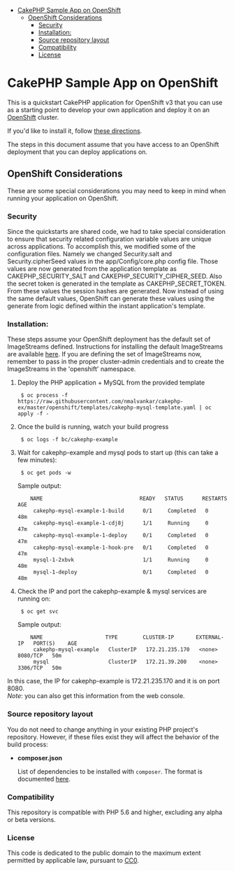 

<!-- toc -->

- [CakePHP Sample App on OpenShift](#cakephp-sample-app-on-openshift)
  * [OpenShift Considerations](#openshift-considerations)
    + [Security](#security)
    + [Installation:](#installation)
    + [Source repository layout](#source-repository-layout)
    + [Compatibility](#compatibility)
    + [License](#license)

<!-- tocstop -->

CakePHP Sample App on OpenShift
===============================

This is a quickstart CakePHP application for OpenShift v3 that you can use as a starting point to develop your own application and deploy it on an [OpenShift](https://github.com/openshift/origin) cluster.

If you'd like to install it, follow [these directions](https://github.com/sclorg/cakephp-ex/blob/master/README.md#installation).  

The steps in this document assume that you have access to an OpenShift deployment that you can deploy applications on.

OpenShift Considerations
------------------------
These are some special considerations you may need to keep in mind when running your application on OpenShift.

### Security
Since the quickstarts are shared code, we had to take special consideration to ensure that security related configuration variable values are unique across applications. To accomplish this, we modified some of the configuration files. Namely we changed Security.salt and Security.cipherSeed values in the app/Config/core.php config file. Those values are now generated from the application template as CAKEPHP_SECURITY_SALT and CAKEPHP_SECURITY_CIPHER_SEED. Also the secret token is generated in the template as CAKEPHP_SECRET_TOKEN. From these values the session hashes are generated. Now instead of using the same default values, OpenShift can generate these values using the generate from logic defined within the instant application's template.

### Installation:
These steps assume your OpenShift deployment has the default set of ImageStreams defined.  Instructions for installing the default ImageStreams are available [here](https://docs.okd.io/latest/install_config/imagestreams_templates.html#creating-image-streams-for-openshift-images).  If you are defining the set of ImageStreams now, remember to pass in the proper cluster-admin credentials and to create the ImageStreams in the 'openshift' namespace.

1. Deploy the PHP application + MySQL from the provided template  

		$ oc process -f https://raw.githubusercontent.com/nmalvankar/cakephp-ex/master/openshift/templates/cakephp-mysql-template.yaml | oc apply -f -
		
2. Once the build is running, watch your build progress  

		$ oc logs -f bc/cakephp-example

3. Wait for cakephp-example and mysql pods to start up (this can take a few minutes):  

		$ oc get pods -w


	Sample output:  

	       NAME                               READY   STATUS      RESTARTS   AGE
			cakephp-mysql-example-1-build      0/1     Completed   0          48m
			cakephp-mysql-example-1-cdj8j      1/1     Running     0          47m
			cakephp-mysql-example-1-deploy     0/1     Completed   0          47m
			cakephp-mysql-example-1-hook-pre   0/1     Completed   0          47m
			mysql-1-2xbvk                      1/1     Running     0          48m
			mysql-1-deploy                     0/1     Completed   0          48m

4. Check the IP and port the cakephp-example & mysql services are running on:  

		$ oc get svc

	Sample output:  

	       NAME                    TYPE        CLUSTER-IP       EXTERNAL-IP   PORT(S)    AGE
			cakephp-mysql-example   ClusterIP   172.21.235.170   <none>        8080/TCP   50m
			mysql                   ClusterIP   172.21.39.200    <none>        3306/TCP   50m

In this case, the IP for cakephp-example is 172.21.235.170 and it is on port 8080.  
*Note*: you can also get this information from the web console.


### Source repository layout

You do not need to change anything in your existing PHP project's repository.
However, if these files exist they will affect the behavior of the build process:

* **composer.json**

  List of dependencies to be installed with `composer`. The format is documented
  [here](https://getcomposer.org/doc/04-schema.md).

### Compatibility

This repository is compatible with PHP 5.6 and higher, excluding any alpha or beta versions.

### License
This code is dedicated to the public domain to the maximum extent permitted by applicable law, pursuant to [CC0](http://creativecommons.org/publicdomain/zero/1.0/).
